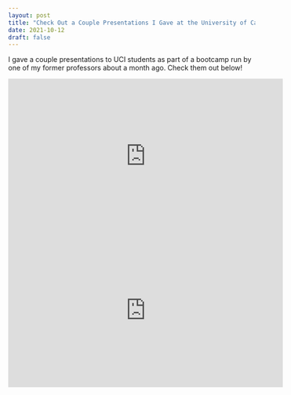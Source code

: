 ```yaml
---
layout: post
title: "Check Out a Couple Presentations I Gave at the University of California, Irvine!"
date: 2021-10-12
draft: false
---
```


I gave a couple presentations to UCI students as part of a bootcamp run by one of my former professors about a month ago. Check them out below!

<iframe width="560" height="315" src="https://www.youtube-nocookie.com/embed/3ba0R4AtJjw?start=90" title="YouTube video player" frameborder="0" allow="accelerometer; autoplay; clipboard-write; encrypted-media; gyroscope; picture-in-picture" allowfullscreen></iframe>

<iframe width="560" height="315" src="https://www.youtube-nocookie.com/embed/3AUj9iRnwhA?start=138" title="YouTube video player" frameborder="0" allow="accelerometer; autoplay; clipboard-write; encrypted-media; gyroscope; picture-in-picture" allowfullscreen></iframe>
